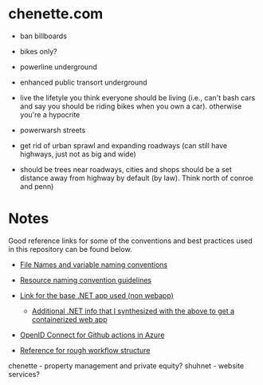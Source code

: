 # chenette.com

- ban billboards
- bikes only?
- powerline underground
- enhanced public transort underground
- live the lifetyle you think everyone should be living (i.e., can't bash cars and say you should be riding bikes when you own a car). otherwise you're a hypocrite

- powerwarsh streets
- get rid of urban sprawl and expanding roadways (can still have highways, just not as big and wide)
- should be trees near roadways, cities and shops should be a set distance away from highway by default (by law). Think north of conroe and penn)


# Notes
Good reference links for some of the conventions and best practices used in this repository can be found below.
- [File Names and variable naming conventions](https://docs.microsoft.com/en-us/azure/cloud-adoption-framework/ready/azure-best-practices/resource-abbreviations)
- [Resource naming convention guidelines](https://docs.microsoft.com/en-us/azure/cloud-adoption-framework/ready/azure-best-practices/resource-naming)
- [Link for the base .NET app used (non webapp)](https://docs.microsoft.com/en-us/dotnet/core/docker/build-container?tabs=windows)
    - [Additional .NET info that I synthesized with the above to get a containerized web app](https://docs.microsoft.com/en-us/azure/app-service/quickstart-dotnetcore?tabs=net60&pivots=development-environment-vscode)

- [OpenID Connect for Github actions in Azure](https://docs.github.com/en/actions/deployment/security-hardening-your-deployments/configuring-openid-connect-in-azure)
- [Reference for rough workflow structure](https://github.com/marketplace/actions/azure-webapp#sample-workflow-to-build-and-deploy-a-nodejs-app-to-containerized-webapp-using-azure-service-principal)

chenette - property management and private equity?
shuhnet - website services?